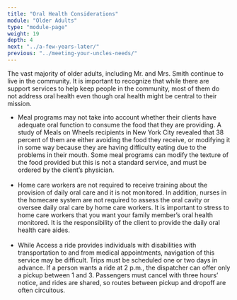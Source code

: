 ```yaml
---
title: "Oral Health Considerations"
module: "Older Adults"
type: "module-page"
weight: 19
depth: 4
next: "../a-few-years-later/"
previous: "../meeting-your-uncles-needs/"
---
```

<form method="post" action="."><div class="pageblock"><p>The vast majority of older adults, including Mr. and Mrs. Smith continue to live in the community.  It is important to recognize that while there are support services to help keep people in the community, most of them do not address oral health even though oral health might be central to their mission.  </p>
<ul>
<li>Meal programs may not take into account whether their clients have adequate oral function to consume the food that they are providing.  A study of Meals on Wheels recipients in New York City revealed that 38 percent of them are either avoiding the food they receive, or modifying it in some way because they are having difficulty eating due to the problems in their mouth.  Some meal programs can modify the texture of the food provided but this is not a standard service, and must be ordered by the client’s physician. </li>
<br/>
<li>Home care workers are not required to receive training about the provision of daily oral care and it is not monitored. In addition, nurses in the homecare system are not required to assess the oral cavity or oversee daily oral care by home care workers.  It is important to stress to home care workers that you want your family member’s oral health monitored.  It is the responsibility of the client to provide the daily oral health care aides.  </li>
<br/>
<li>While Access a ride provides individuals with disabilities with transportation to and from medical appointments, navigation of this service may be difficult.  Trips must be scheduled one or two days in advance. If a person wants a ride at 2 p.m., the dispatcher can offer only a pickup between 1 and 3. Passengers must cancel with three hours’ notice, and rides are shared, so routes between pickup and dropoff are often circuitous.</li>
</ul>
</div></form>